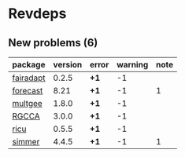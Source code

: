 # Revdeps

## New problems (6)

|package   |version |error  |warning |note |
|:---------|:-------|:------|:-------|:----|
|[fairadapt](problems.md#fairadapt)|0.2.5   |__+1__ |-1      |     |
|[forecast](problems.md#forecast)|8.21    |__+1__ |-1      |1    |
|[multgee](problems.md#multgee)|1.8.0   |__+1__ |-1      |     |
|[RGCCA](problems.md#rgcca)|3.0.0   |__+1__ |-1      |     |
|[ricu](problems.md#ricu)|0.5.5   |__+1__ |-1      |     |
|[simmer](problems.md#simmer)|4.4.5   |__+1__ |-1      |1    |

